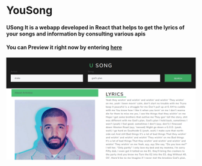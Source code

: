 # YouSong

#### USong It is a webapp developed in React that helps to get the lyrics of your songs and information by consulting various apis

#### You can Preview it right now by entering [here](https://teba-usong.netlify.app/)

![Preview](./preview.png)
